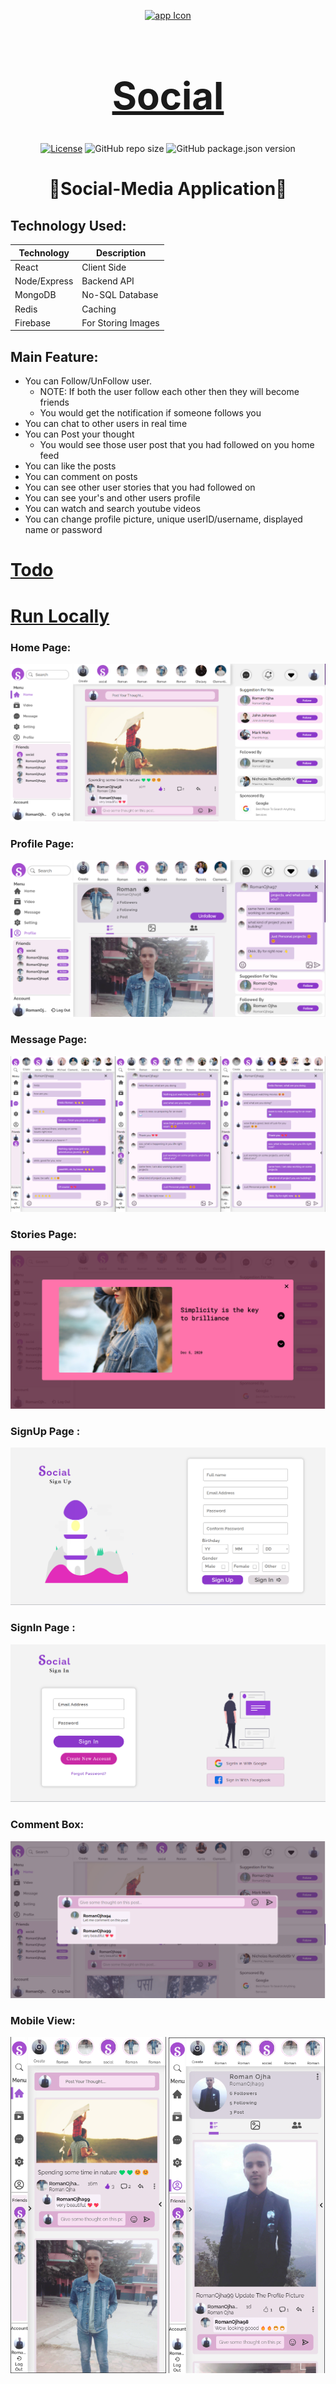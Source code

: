 <div align="center">

[<img src="./appIcon.ico" style="width:100px;" alt="app Icon"/><h1 style="font-size:60px; width:100%;">Social</h1>](./appIcon.ico)


[![License](https://img.shields.io/github/license/Roman-Ojha/Social-Application?color=%23d450cf&style=for-the-badge)](https://opensource.org/licenses/MIT)
![GitHub repo size](https://img.shields.io/github/repo-size/Roman-Ojha/Social-Application?color=%234980cc&label=Size&logo=GitHub&style=for-the-badge)
![GitHub package.json version](https://img.shields.io/github/package-json/v/Roman-Ojha/Social-Application?color=%2300c2b8&logo=V&style=for-the-badge)
# 🤝Social-Media Application🤝

</div>

## Technology Used:
| Technology   | Description        |
| ------------ | ------------------ |
| React        | Client Side        |
| Node/Express | Backend API        |
| MongoDB      | No-SQL Database    |
| Redis        | Caching            |
| Firebase     | For Storing Images |

## Main Feature:
* You can Follow/UnFollow user.
  *  NOTE: If both the user follow each other then they will become friends
  * You would get the notification if someone follows you  
* You can chat to other users in real time
* You can Post your thought
  * You would see those user post that you had followed on you home feed
* You can like the posts
* You can comment on posts
* You can see other user stories that you had followed on
* You can see your's and other users profile
* You can watch and search youtube videos
* You can change profile picture, unique userID/username, displayed name or password

[<h1>Todo</h1>](TODO.md "Todo")

[<h1>Run Locally</h1>](RUN_LOCALLY.md "Run Locally")

### Home Page:
[<img src="assets/UI/Home_Page.png" alt="Home_Page"></img>](assets/UI/Home_Page.png)

### Profile Page:
[<img src="assets/UI/Profile_Page.png" alt="Profile_Page"></img>](assets/UI/Profile_Page.png)

### Message Page:
[<img src="assets/UI/Message_Page.png" alt="Profile_Page"></img>](assets/UI/Message_Page.png)

### Stories Page:
[<img src="assets/UI/Story_Page.png" alt="Story_Page"></img>](assets/UI/Story_Page.png)

### SignUp Page :
[<img src="assets/UI/Sign_Up_Page.png" alt="SignUp_Page"></img>](assets/UI/Sign_Up_Page.png)

### SignIn Page :
[<img src="assets/UI/Sign_In_Page.png" alt="SignIn_Page"></img>](assets/UI/Sign_In_Page.png)


### Comment Box:
[<img src="assets/UI/Comment_Box.png" alt="Comment_Box"></img>](assets/UI/Comment_Box.png)

### Mobile View:

[<img src="assets/UI/Home_Page_Mobile_View.png" width="49.5%" alt="Mobile_View"></img>](assets/UI/Home_Page_Mobile_View.png)
[<img src="assets/UI/ProfilePage_Mobile_View.png" width="49.5%" alt="Mobile_View"></img>](assets/UI/ProfilePage_Mobile_View.png)
